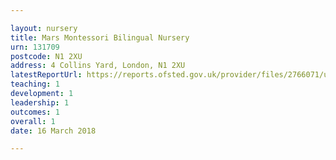 ```yaml
---

layout: nursery
title: Mars Montessori Bilingual Nursery
urn: 131709
postcode: N1 2XU
address: 4 Collins Yard, London, N1 2XU
latestReportUrl: https://reports.ofsted.gov.uk/provider/files/2766071/urn/131709.pdf
teaching: 1
development: 1
leadership: 1
outcomes: 1
overall: 1
date: 16 March 2018

---
```

